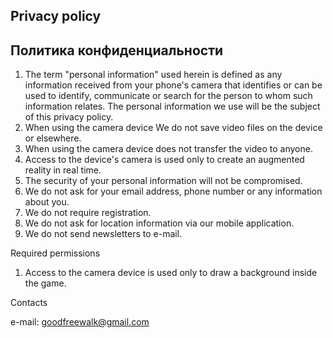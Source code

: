## Privacy policy 
## Политика конфиденциальности

1. The term "personal information" used herein is defined as any information received from your phone's camera that identifies or can be used to identify, communicate or search for the person to whom such information relates. The personal information we use will be the subject of this privacy policy.
2. When using the camera device We do not save video files on the device or elsewhere.
3. When using the camera device does not transfer the video to anyone.
3. Access to the device's camera is used only to create an augmented reality in real time.
3. The security of your personal information will not be compromised.
4. We do not ask for your email address, phone number or any information about you.
5. We do not require registration.
6. We do not ask for location information via our mobile application.
7. We do not send newsletters to e-mail.

Required permissions
1. Access to the camera device is used only to draw a background inside the game.

Contacts

e-mail: goodfreewalk@gmail.com
